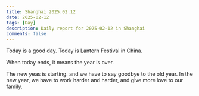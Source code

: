 ```yaml
---
title: Shanghai 2025.02.12
date: 2025-02-12
tags: [Day]
description: Daily report for 2025-02-12 in Shanghai
comments: false
---
```


Today is a good day. Today is Lantern Festival in China.

When today ends, it means the year is over. 

The new yeas is starting. and we have to say goodbye to the old year. In the new year, we have to work harder and harder, and give more love to our family.


